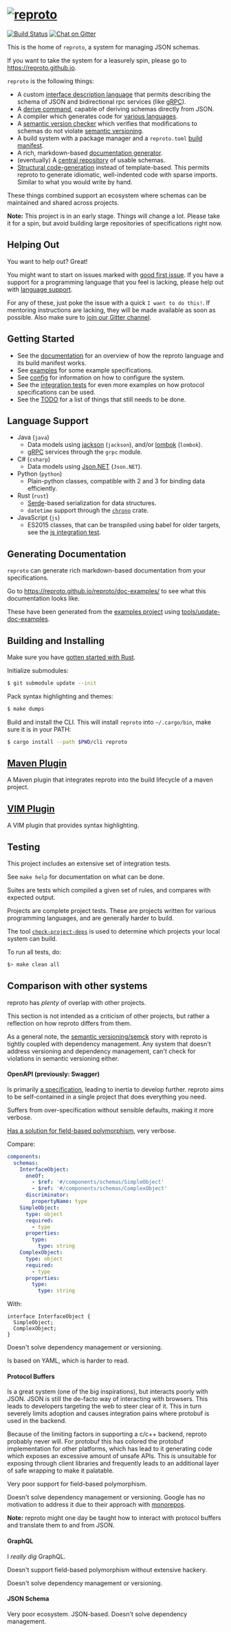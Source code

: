 # [![reproto](/gfx/logo.128.png?raw=true "reproto")](https://github.com/reproto)

[![Build Status](https://travis-ci.org/reproto/reproto.svg?branch=master)](https://travis-ci.org/reproto/reproto)
[![Chat on Gitter](https://badges.gitter.im/reproto/reproto.svg)](https://gitter.im/reproto/reproto)

This is the home of `reproto`, a system for managing JSON schemas.

If you want to take the system for a leasurely spin, please go to <https://reproto.github.io>.

`reproto` is the following things:

* A custom [interface description language] that permits describing the schema of JSON and
  bidirectional rpc services (like [gRPC]).
* A [derive command], capable of deriving schemas directly from JSON.
* A compiler which generates code for [various languages].
* A [semantic version checker] which verifies that modifications to schemas do not violate
  [semantic versioning].
* A build system with a package manager and a `reproto.toml` [build manifest].
* A rich, markdown-based [documentation generator].
* (eventually) A [central repository] of usable schemas.
* [Structural code-generation] instead of template-based.
  This permits reproto to generate idiomatic, well-indented code with sparse imports.
  Similar to what you would write by hand.

These things combined support an ecosystem where schemas can be maintained and shared across
projects.

**Note:** This project is in an early stage. Things will change a lot. Please take it for a spin,
but avoid building large repositories of specifications right now.

[interface description language]: /doc/spec.md
[derive command]: /doc/derive.md
[various languages]: #language-support
[semantic version checker]: /doc/semck.md
[semantic versioning]: https://semver.org
[documentation generator]: #generating-documentation
[central repository]: https://github.com/reproto/reproto-index
[build manifest]: /doc/manifest.md
[stdweb]: https://github.com/koute/stdweb
[Structural code-generation]: https://github.com/udoprog/genco

## Helping Out

You want to help out? Great!

You might want to start on issues marked with [good first issue].
If you have a support for a programming language that you feel is lacking, please help out with
[language support].

For any of these, just poke the issue with a quick `I want to do this!`.
If mentoring instructions are lacking, they will be made available as soon as possible.
Also make sure to [join our Gitter channel].

[good first issue]: https://github.com/reproto/reproto/issues?q=is%3Aissue+is%3Aopen+label%3A%22good+first+issue%22
[language support]: https://github.com/reproto/reproto/issues?q=is%3Aissue+is%3Aopen+label%3Alang-support
[join our Gitter channel]: https://gitter.im/reproto/reproto

## Getting Started

* See the [documentation] for an overview of how the reproto language and its build manifest works.
* See [examples] for some example specifications.
* See [config] for information on how to configure the system.
* See the [integration tests] for even more examples on how protocol specifications can be used.
* See the [TODO][todo] for a list of things that still needs to be done.

[documentation]: /doc/
[integration tests]: /it
[examples]: /examples
[config]: /doc/config.md
[todo]: /doc/todo.md

## Language Support

* Java (`java`)
  * Data models using [jackson] (`jackson`), and/or [lombok] (`lombok`).
  * [gRPC] services through the `grpc` module.
* C# (`csharp`)
  * Data models using [Json.NET] (`Json.NET`).
* Python (`python`)
  * Plain-python classes, compatible with 2 and 3 for binding data efficiently.
* Rust (`rust`)
  * [Serde]-based serialization for data structures.
  * `datetime` support through the [`chrono`] crate.
* JavaScript (`js`)
  * ES2015 classes, that can be transpiled using babel for older targets, see the
    [js integration test].

[gRPC]: https://grpc.io
[lombok]: https://projectlombok.org/
[Serde]: https://serde.rs
[jackson]: https://github.com/FasterXML/jackson-databind
[`chrono`]: https://crates.io/crates/chrono
[js integration test]: /it/workdir/js
[Json.NET]: https://www.newtonsoft.com/json

## Generating Documentation

`reproto` can generate rich markdown-based documentation from your specifications.

Go to <https://reproto.github.io/reproto/doc-examples/> to see what this documentation looks like.

These have been generated from the [examples project] using [tools/update-doc-examples].

[examples project]: /examples/
[tools/update-doc-examples]: /tools/update-doc-examples

## Building and Installing

Make sure you have [gotten started with Rust][rust-get-started].

Initialize submodules:

```bash
$ git submodule update --init
```

Pack syntax highlighting and themes:

```bash
$ make dumps
```

Build and install the CLI.
This will install `reproto` into `~/.cargo/bin`, make sure it is in your PATH:

```bash
$ cargo install --path $PWD/cli reproto
```

[rust-get-started]: https://rustup.rs

## [Maven Plugin]

A Maven plugin that integrates reproto into the build lifecycle of a maven project.

[Maven Plugin]: https://github.com/reproto/reproto-maven-plugin

## [VIM Plugin]

A VIM plugin that provides syntax highlighting.

[VIM Plugin]: https://github.com/reproto/reproto-vim

## Testing

This project includes an extensive set of integration tests.

See `make help` for documentation on what can be done.

Suites are tests which compiled a given set of rules, and compares with expected output.

Projects are complete project tests.
These are projects written for various programming languages, and are generally harder to build.

The tool [`check-project-deps`] is used to determine
which projects your local system can build.

To run all tests, do:

```bash
$> make clean all
```

[`check-project-deps`]: /tools/check-project-deps

## Comparison with other systems

reproto has _plenty_ of overlap with other projects.

This section is not intended as a criticism of other projects, but rather a reflection on how
reproto differs from them.

As a general note, the [semantic versioning/semck][semck] story with reproto is tightly coupled
with dependency management.
Any system that doesn't address versioning and dependency management, can't check for violations in
semantic versioning either.

[semck]: /doc/semck.md

#### OpenAPI (previously: Swagger)

Is primarily [a specification][openapi-spec], leading to inertia to develop further.
reproto aims to be self-contained in a single project that does everything you need.

Suffers from over-specification without sensible defaults, making it more verbose.

[Has a solution for field-based polymorphism](https://swagger.io/docs/specification/data-models/inheritance-and-polymorphism/), very verbose.

Compare:

```yaml
components:
  schemas:
    InterfaceObject:
      oneOf:
        - $ref: '#/components/schemas/SimpleObject'
        - $ref: '#/components/schemas/ComplexObject'
      discriminator:
        propertyName: type
    SimpleObject:
      type: object
      required:
        - type
      properties:
        type:
          type: string
    ComplexObject:
      type: object
      required:
        - type
      properties:
        type:
          type: string
```

With:

```reproto
interface InterfaceObject {
  SimpleObject;
  ComplexObject;
}
```

Doesn't solve dependency management or versioning.

Is based on YAML, which is harder to read.

[openapi-spec]: https://github.com/OAI/OpenAPI-Specification

#### Protocol Buffers

Is a great system (one of the big inspirations), but interacts poorly with JSON.
JSON is still the de-facto way of interacting with browsers.
This leads to developers targeting the web to steer clear of it.
This in turn severely limits adoption and causes integration pains where protobuf is used in the
backend.

Because of the limiting factors in supporting a c/c++ backend, reproto probably never will.
For protobuf this has colored the protobuf implementation for other platforms, which has lead to it
generating code which exposes an excessive amount of unsafe APIs.
This is unsuitable for exposing through client libraries and frequently leads to an additional
layer of safe wrapping to make it palatable.

Very poor support for field-based polymorphism.

Doesn't solve dependency management or versioning. Google has no motivation to address it due to
their approach with [monorepos][google-monorepos].

**Note:** reproto might one day be taught how to interact with protocol buffers and translate them
to and from JSON.

[google-monorepos]: https://cacm.acm.org/magazines/2016/7/204032-why-google-stores-billions-of-lines-of-code-in-a-single-repository/fulltext

#### GraphQL

I _really dig_ GraphQL.

Doesn't support field-based polymorphism without extensive hackery.

Doesn't solve dependency management or versioning.

#### JSON Schema

Very poor ecosystem. JSON-based. Doesn't solve dependency management.
